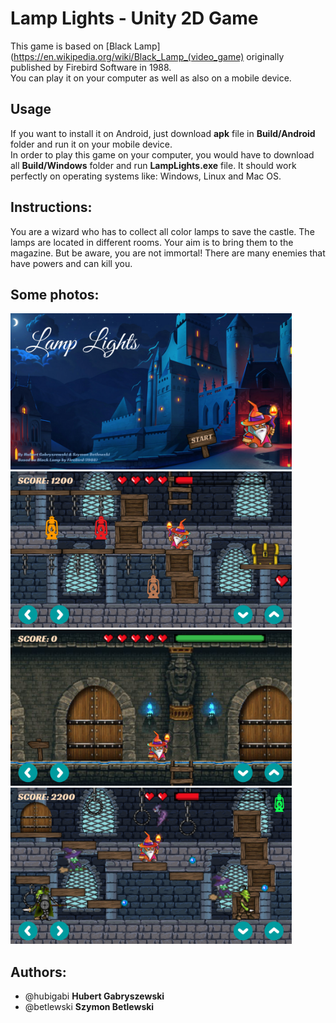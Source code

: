 # Lamp Lights - Unity 2D Game
This game is based on  [Black Lamp](https://en.wikipedia.org/wiki/Black_Lamp_(video_game) 
originally published by Firebird Software in 1988. <br/>
You can play it on your computer as well as also on a mobile device.

## Usage
If you want to install it on Android, just download **apk** file in **Build/Android** folder and run it on your mobile device. <br/>
In order to play this game on your computer, you would have to download all **Build/Windows** folder and run **LampLights.exe** file. 
It should work perfectly on operating systems like: Windows, Linux and Mac OS.

## Instructions:
You are a wizard who has to collect all color lamps to save the castle. The lamps are located in different rooms. 
Your aim is to bring them to the magazine. But be aware, you are not immortal! 
There are many enemies that have powers and can kill you.

## Some photos:
<img src="Images/photo1.jpg" height="250" width="450">
<img src="Images/photo2.jpg" height="250" width="450">
<img src="Images/photo3.jpg" height="250" width="450">
<img src="Images/photo4.jpg" height="250" width="450">

## Authors:
* @hubigabi **Hubert Gabryszewski** 
* @betlewski **Szymon Betlewski**
